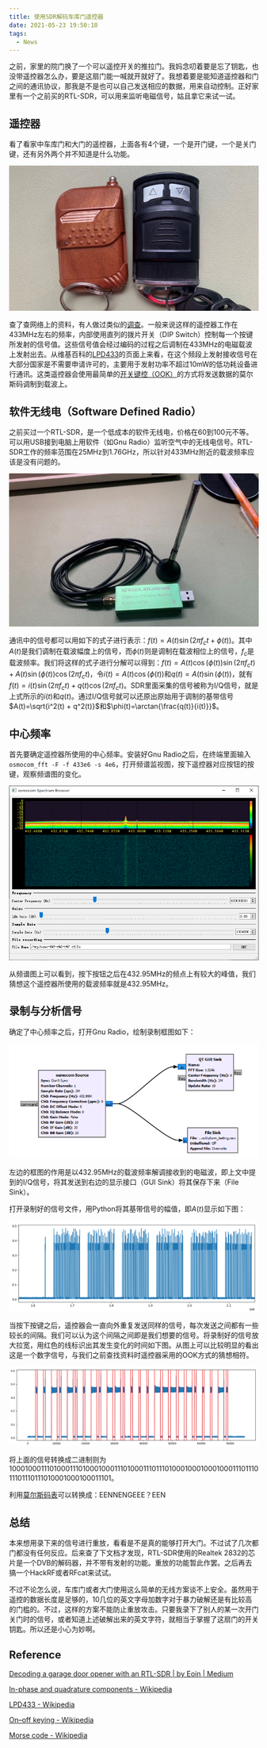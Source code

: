 ```yaml
---
title: 使用SDR解码车库门遥控器
date: 2021-05-23 19:50:10
tags:
  - News
---
```


之前，家里的院门换了一个可以遥控开关的推拉门。我妈念叨着要是忘了钥匙，也没带遥控器怎么办，要是这扇门能一喊就开就好了。我想着要是能知道遥控器和门之间的通讯协议，那我是不是也可以自己发送相应的数据，用来自动控制。正好家里有一个之前买的RTL-SDR，可以用来监听电磁信号，姑且拿它来试一试。

## 遥控器

看了看家中车库门和大门的遥控器，上面各有4个键，一个是开门键，一个是关门键，还有另外两个并不知道是什么功能。

![garage-keys](../assets/garage_locks/garage-keys.jpg)

查了查网络上的资料，有人做过类似的[调查](https://medium.com/@eoindcoolest/decoding-a-garage-door-opener-with-an-rtl-sdr-5a47292e2bda#.qu46ncrr3)。一般来说这样的遥控器工作在433MHz左右的频率，内部使用直列的拨片开关（DIP Switch）控制每一个按键所发射的信号值。这些信号值会经过编码的过程之后调制在433MHz的电磁载波上发射出去。从维基百科的[LPD433](https://en.wikipedia.org/wiki/LPD433)的页面上来看，在这个频段上发射接收信号在大部分国家是不需要申请许可的，主要用于发射功率不超过10mW的低功耗设备进行通讯。这类遥控器会使用最简单的[开关键控（OOK）](https://zh.wikipedia.org/wiki/OOK)的方式将发送数据的莫尔斯码调制到载波上。

## 软件无线电（Software Defined Radio）

之前买过一个RTL-SDR，是一个低成本的软件无线电，价格在60到100元不等。可以用USB接到电脑上用软件（如Gnu Radio）监听空气中的无线电信号。RTL-SDR工作的频率范围在25MHz到1.76GHz，所以针对433MHz附近的载波频率应该是没有问题的。

![rtl-sdr](../assets/garage_locks/rtl-sdr.jpg)

通讯中的信号都可以用如下的式子进行表示：$f(t)=A(t)\sin(2\pi f_ct+\phi(t))$。其中$A(t)$是我们调制在载波幅度上的信号，而$\phi(t)$则是调制在载波相位上的信号，$f_c$是载波频率。我们将这样的式子进行分解可以得到：$f(t)=A(t)\cos(\phi(t))\sin(2\pi f_ct) + A(t)\sin(\phi(t))\cos(2\pi f_ct)$，令$i(t) = A(t)\cos(\phi(t))$和$q(t)=A(t)\sin(\phi(t))$，就有$f(t)=i(t)\sin(2\pi f_ct) + q(t)\cos(2\pi f_ct)$。SDR里面采集的信号被称为I/Q信号，就是上式所示的$i(t)$和$q(t)$。通过I/Q信号就可以还原出原始用于调制的基带信号$A(t)=\sqrt{i^2(t) + q^2(t)}$和$\phi(t)=\arctan{\frac{q(t)}{i(t)}}$。

## 中心频率

首先要确定遥控器所使用的中心频率。安装好Gnu Radio之后，在终端里面输入`osmocom_fft -F -f 433e6 -s 4e6`，打开频谱监视图，按下遥控器对应按钮的按键，观察频谱图的变化。

![spectrum](../assets/garage_locks/spectrum.png)

从频谱图上可以看到，按下按钮之后在432.95MHz的频点上有较大的峰值，我们猜想这个遥控器所使用的载波频率就是432.95MHz。

## 录制与分析信号

确定了中心频率之后，打开Gnu Radio，绘制录制框图如下：

![record_diagram](../assets/garage_locks/record_diagram.png)

左边的框图的作用是以432.95MHz的载波频率解调接收到的电磁波，即上文中提到的I/Q信号，将其发送到右边的显示接口（GUI Sink）将其保存下来（File Sink）。

打开录制好的信号文件，用Python将其基带信号的幅值，即$A(t)$显示如下图：

![raw_signal](../assets/garage_locks/raw_signal.png)

当按下按键之后，遥控器会一直向外重复发送同样的信号，每次发送之间都有一些较长的间隔。我们可以认为这个间隔之间即是我们想要的信号。将录制好的信号放大拉宽，用红色的线标识出其发生变化的时间如下图。从图上可以比较明显的看出这是一个数字信号，与我们之前查找资料时遥控器采用的OOK方式的猜想相符。

![raw_signal_zoom](../assets/garage_locks/raw_signal_zoom.png)

将上面的信号转换成二进制则为1000100011101000111010001000111010001110111010001000100010001110111011101110111010001000100011101。

利用[莫尔斯码表](https://en.wikipedia.org/wiki/Morse_code)可以转换成：EENNENGEEE？EEN

## 总结

本来想用录下来的信号进行重放，看看是不是真的能够打开大门。不过试了几次都门都没有任何反应。后来查了下文档才发现，RTL-SDR使用的Realtek 2832的芯片是一个DVB的解码器，并不带有发射的功能。重放的功能暂此作罢。之后再去搞一个HackRF或者RFcat来试试。

不过不论怎么说，车库门或者大门使用这么简单的无线方案谈不上安全。虽然用于遥控的数据长度是足够的，10几位的英文字母加数字对于暴力破解还是有比较高的门槛的。不过，这样的方案不能防止重放攻击。只要我录下了别人的某一次开门关门时的信号，或者知道上述破解出来的英文字符，就相当于掌握了这扇门的开关钥匙。所以还是小心为妙啊。

## Reference

[Decoding a garage door opener with an RTL-SDR | by Eoin | Medium](https://medium.com/@eoindcoolest/decoding-a-garage-door-opener-with-an-rtl-sdr-5a47292e2bda#.qu46ncrr3)

[In-phase and quadrature components - Wikipedia](https://en.wikipedia.org/wiki/In-phase_and_quadrature_components)

[LPD433 - Wikipedia](https://en.wikipedia.org/wiki/LPD433)

[On–off keying - Wikipedia](https://en.wikipedia.org/wiki/On–off_keying)

[Morse code - Wikipedia](https://en.wikipedia.org/wiki/Morse_code)

